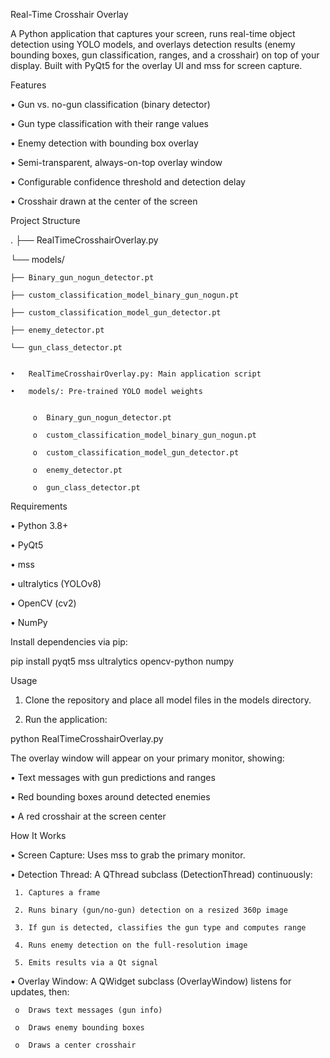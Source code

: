 Real-Time Crosshair Overlay

A Python application that captures your screen, runs real-time object detection using YOLO models, and overlays detection results (enemy bounding boxes, gun classification, ranges, and a crosshair) on top of your display. Built with PyQt5 for the overlay UI and mss for screen capture.

Features

•	Gun vs. no-gun classification (binary detector)

•	Gun type classification with their range values

•	Enemy detection with bounding box overlay

•	Semi-transparent, always-on-top overlay window

•	Configurable confidence threshold and detection delay

•	Crosshair drawn at the center of the screen


Project Structure

.
├── RealTimeCrosshairOverlay.py

└── models/

    ├── Binary_gun_nogun_detector.pt
    
    ├── custom_classification_model_binary_gun_nogun.pt
    
    ├── custom_classification_model_gun_detector.pt
    
    ├── enemy_detector.pt

    └── gun_class_detector.pt


    •	RealTimeCrosshairOverlay.py: Main application script

    •	models/: Pre-trained YOLO model weights


         o	Binary_gun_nogun_detector.pt

         o	custom_classification_model_binary_gun_nogun.pt

         o	custom_classification_model_gun_detector.pt

         o	enemy_detector.pt

         o	gun_class_detector.pt


Requirements

•	Python 3.8+

•	PyQt5

•	mss

•	ultralytics (YOLOv8)

•	OpenCV (cv2)

•	NumPy


Install dependencies via pip:


pip install pyqt5 mss ultralytics opencv-python numpy


Usage

1.	Clone the repository and place all model files in the models directory.
   
2.	Run the application:
   
python RealTimeCrosshairOverlay.py


The overlay window will appear on your primary monitor, showing:

•	Text messages with gun predictions and ranges

•	Red bounding boxes around detected enemies

•	A red crosshair at the screen center


How It Works

•	Screen Capture: Uses mss to grab the primary monitor.

•	Detection Thread: A QThread subclass (DetectionThread) continuously:

     1.	Captures a frame
   
     2.	Runs binary (gun/no-gun) detection on a resized 360p image
   
     3.	If gun is detected, classifies the gun type and computes range
   
     4.	Runs enemy detection on the full-resolution image
   
     5.	Emits results via a Qt signal
    
•	Overlay Window: A QWidget subclass (OverlayWindow) listens for updates, then:

     o	Draws text messages (gun info)

     o	Draws enemy bounding boxes

     o	Draws a center crosshair

